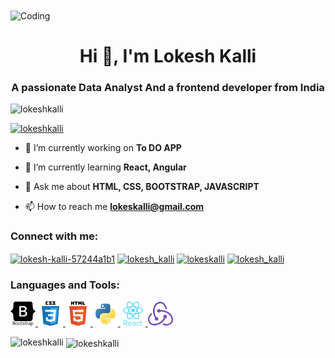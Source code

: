 <img align="center" alt="Coding" src="https://www.aalpha.net/wp-content/uploads/2020/12/full-stack-development.gif"  />

<h1 align="center">Hi 👋, I'm Lokesh Kalli</h1>
<h3 align="center">A passionate Data Analyst And a frontend developer from India</h3>

<p align="left"> <img src="https://komarev.com/ghpvc/?username=lokeshkalli&label=Profile%20views&color=0e75b6&style=flat" alt="lokeshkalli" /> </p>

<p align="left"> <a href="https://github.com/ryo-ma/github-profile-trophy"><img src="https://github-profile-trophy.vercel.app/?username=lokeshkalli" alt="lokeshkalli" /></a> </p>

- 🔭 I’m currently working on **To DO APP**

- 🌱 I’m currently learning **React, Angular**

- 💬 Ask me about **HTML, CSS, BOOTSTRAP, JAVASCRIPT**

- 📫 How to reach me **lokeskalli@gmail.com**

<h3 align="left">Connect with me:</h3>
<p align="left">
<a href="https://linkedin.com/in/lokesh-kalli-57244a1b1" target="blank"><img align="center" src="https://raw.githubusercontent.com/rahuldkjain/github-profile-readme-generator/master/src/images/icons/Social/linked-in-alt.svg" alt="lokesh-kalli-57244a1b1" height="30" width="40" /></a>
<a href="https://instagram.com/lokesh_kalli" target="blank"><img align="center" src="https://raw.githubusercontent.com/rahuldkjain/github-profile-readme-generator/master/src/images/icons/Social/instagram.svg" alt="lokesh_kalli" height="30" width="40" /></a>
<a href="https://www.hackerrank.com/lokeskalli" target="blank"><img align="center" src="https://raw.githubusercontent.com/rahuldkjain/github-profile-readme-generator/master/src/images/icons/Social/hackerrank.svg" alt="lokeskalli" height="30" width="40" /></a>
<a href="https://auth.geeksforgeeks.org/user/lokesh_kalli" target="blank"><img align="center" src="https://raw.githubusercontent.com/rahuldkjain/github-profile-readme-generator/master/src/images/icons/Social/geeks-for-geeks.svg" alt="lokesh_kalli" height="30" width="40" /></a>
</p>

<h3 align="left">Languages and Tools:</h3>
<p align="left"> <a href="https://getbootstrap.com" target="_blank" rel="noreferrer"> <img src="https://raw.githubusercontent.com/devicons/devicon/master/icons/bootstrap/bootstrap-plain-wordmark.svg" alt="bootstrap" width="40" height="40"/> </a> <a href="https://www.w3schools.com/css/" target="_blank" rel="noreferrer"> <img src="https://raw.githubusercontent.com/devicons/devicon/master/icons/css3/css3-original-wordmark.svg" alt="css3" width="40" height="40"/> </a> <a href="https://www.w3.org/html/" target="_blank" rel="noreferrer"> <img src="https://raw.githubusercontent.com/devicons/devicon/master/icons/html5/html5-original-wordmark.svg" alt="html5" width="40" height="40"/> </a> <a href="https://www.python.org" target="_blank" rel="noreferrer"> <img src="https://raw.githubusercontent.com/devicons/devicon/master/icons/python/python-original.svg" alt="python" width="40" height="40"/> </a> <a href="https://reactjs.org/" target="_blank" rel="noreferrer"> <img src="https://raw.githubusercontent.com/devicons/devicon/master/icons/react/react-original-wordmark.svg" alt="react" width="40" height="40"/> </a> <a href="https://redux.js.org" target="_blank" rel="noreferrer"> <img src="https://raw.githubusercontent.com/devicons/devicon/master/icons/redux/redux-original.svg" alt="redux" width="40" height="40"/> </a> </p>

<p><img align="left" src="https://github-readme-stats.vercel.app/api/top-langs?username=lokeshkalli&show_icons=true&locale=en&layout=compact" alt="lokeshkalli" /></p>

<p>&nbsp;<img align="center" src="https://github-readme-stats.vercel.app/api?username=lokeshkalli&show_icons=true&locale=en" alt="lokeshkalli" /></p>
